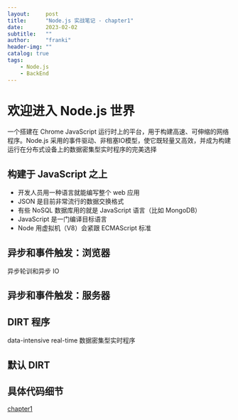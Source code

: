 ```yaml
---
layout:     post
title:      "Node.js 实战笔记 - chapter1"
date:       2023-02-02
subtitle:   ""
author:     "franki"
header-img: ""
catalog: true
tags:
    - Node.js
    - BackEnd
---
```


# 欢迎进入 Node.js 世界

一个搭建在 Chrome JavaScript 运行时上的平台，用于构建高速、可伸缩的网络程序。Node.js 采用的事件驱动、非租塞IO模型，使它既轻量又高效，并成为构建运行在分布式设备上的数据密集型实时程序的完美选择

## 构建于 JavaScript 之上

- 开发人员用一种语言就能编写整个 web 应用
- JSON 是目前非常流行的数据交换格式
- 有些 NoSQL 数据库用的就是 JavaScript 语言（比如 MongoDB）
- JavaScript 是一门编译目标语言
- Node 用虚拟机（V8）会紧跟 ECMAScript 标准

## 异步和事件触发：浏览器

异步轮训和异步 IO

## 异步和事件触发：服务器

## DIRT 程序

data-intensive real-time 数据密集型实时程序

## 默认 DIRT

## 具体代码细节

[chapter1](https://github.com/NikFranki/node-in-action/tree/master/chapter1)
